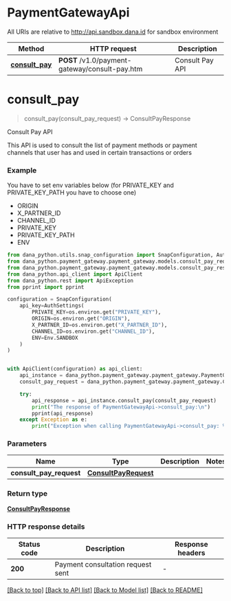 # PaymentGatewayApi

All URIs are relative to http://api.sandbox.dana.id for sandbox environment

Method | HTTP request | Description
------------- | ------------- | -------------
[**consult_pay**](PaymentGatewayApi.md#consult_pay) | **POST** /v1.0/payment-gateway/consult-pay.htm | Consult Pay API


# **consult_pay**
> consult_pay(consult_pay_request) -> ConsultPayResponse 

Consult Pay API

This API is used to consult the list of payment methods or payment channels that user has and used in certain transactions or orders

### Example
You have to set env variables below (for PRIVATE_KEY and PRIVATE_KEY_PATH you have to choose one)
* ORIGIN
* X_PARTNER_ID
* CHANNEL_ID
* PRIVATE_KEY
* PRIVATE_KEY_PATH
* ENV

```python
from dana_python.utils.snap_configuration import SnapConfiguration, AuthSettings, Env
from dana_python.payment_gateway.payment_gateway.models.consult_pay_request import ConsultPayRequest
from dana_python.payment_gateway.payment_gateway.models.consult_pay_response import ConsultPayResponse
from dana_python.api_client import ApiClient
from dana_python.rest import ApiException
from pprint import pprint

configuration = SnapConfiguration(
    api_key=AuthSettings(
        PRIVATE_KEY=os.environ.get("PRIVATE_KEY"),
        ORIGIN=os.environ.get("ORIGIN"),
        X_PARTNER_ID=os.environ.get("X_PARTNER_ID"),
        CHANNEL_ID=os.environ.get("CHANNEL_ID"),
        ENV=Env.SANDBOX
    )
)


with ApiClient(configuration) as api_client:
    api_instance = dana_python.payment_gateway.payment_gateway.PaymentGatewayApi(api_client)
    consult_pay_request = dana_python.payment_gateway.payment_gateway.ConsultPayRequest()

    try:
        api_response = api_instance.consult_pay(consult_pay_request)
        print("The response of PaymentGatewayApi->consult_pay:\n")
        pprint(api_response)
    except Exception as e:
        print("Exception when calling PaymentGatewayApi->consult_pay: %s\n" % e)
```



### Parameters


Name | Type | Description  | Notes
------------- | ------------- | ------------- | -------------
 **consult_pay_request** | [**ConsultPayRequest**](PaymentGateway/ConsultPayRequest.md)|  | 

### Return type

[**ConsultPayResponse**](PaymentGateway/ConsultPayResponse.md)

### HTTP response details

| Status code | Description | Response headers |
|-------------|-------------|------------------|
**200** | Payment consultation request sent |  -  |

[[Back to top]](#) [[Back to API list]](../README.md#documentation-for-api-endpoints) [[Back to Model list]](../README.md#documentation-for-models) [[Back to README]](../README.md)

